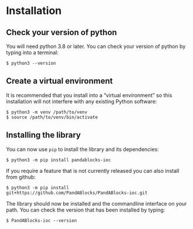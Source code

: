 # Installation

## Check your version of python

You will need python 3.8 or later. You can check your version of python by
typing into a terminal:

```
$ python3 --version
```

## Create a virtual environment

It is recommended that you install into a “virtual environment” so this
installation will not interfere with any existing Python software:

```
$ python3 -m venv /path/to/venv
$ source /path/to/venv/bin/activate
```

## Installing the library

You can now use `pip` to install the library and its dependencies:

```
$ python3 -m pip install pandablocks-ioc
```

If you require a feature that is not currently released you can also install
from github:

```
$ python3 -m pip install git+https://github.com/PandABlocks/PandABlocks-ioc.git
```

The library should now be installed and the commandline interface on your path.
You can check the version that has been installed by typing:

```
$ PandABlocks-ioc --version
```
